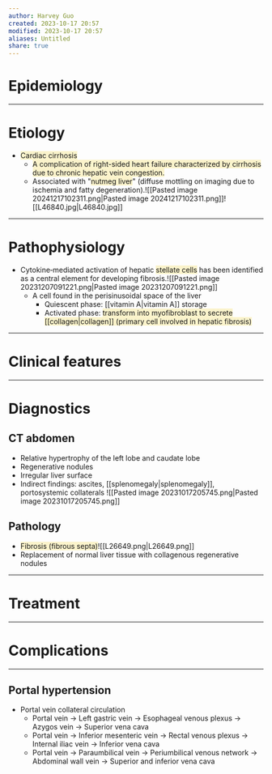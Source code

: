 ```yaml
---
author: Harvey Guo
created: 2023-10-17 20:57
modified: 2023-10-17 20:57
aliases: Untitled
share: true
---
```

# Epidemiology


---
# Etiology
- <span style="background:rgba(240, 200, 0, 0.2)">Cardiac cirrhosis</span>
	- <span style="background:rgba(240, 200, 0, 0.2)">A complication of right-sided heart failure characterized by cirrhosis due to chronic hepatic vein congestion.</span>
	- Associated with "<span style="background:rgba(240, 200, 0, 0.2)">nutmeg liver</span>" (diffuse mottling on imaging due to ischemia and fatty degeneration).![[Pasted image 20241217102311.png|Pasted image 20241217102311.png]]![[L46840.jpg|L46840.jpg]]

---
# Pathophysiology
- Cytokine‑mediated activation of hepatic <span style="background:rgba(240, 200, 0, 0.2)">stellate cells</span> has been identified as a central element for developing fibrosis.![[Pasted image 20231207091221.png|Pasted image 20231207091221.png]]
	- A cell found in the perisinusoidal space of the liver
		- Quiescent phase: [[vitamin A|vitamin A]] storage
		- Activated phase: <span style="background:rgba(240, 200, 0, 0.2)">transform into myofibroblast to secrete [[collagen|collagen]] (primary cell involved in hepatic fibrosis)</span>

---
# Clinical features


---
# Diagnostics
## CT abdomen
- Relative hypertrophy of the left lobe and caudate lobe
- Regenerative nodules
- Irregular liver surface 
- Indirect findings: ascites, [[splenomegaly|splenomegaly]], portosystemic collaterals
![[Pasted image 20231017205745.png|Pasted image 20231017205745.png]]
## Pathology
- <span style="background:rgba(240, 200, 0, 0.2)">Fibrosis (fibrous septa)</span>![[L26649.png|L26649.png]]
- Replacement of normal liver tissue with collagenous regenerative nodules

---
# Treatment


---
# Complications
---
## Portal hypertension
- Portal vein collateral circulation 
	- Portal vein → Left gastric vein → Esophageal venous plexus → Azygos vein → Superior vena cava
	- Portal vein → Inferior mesenteric vein → Rectal venous plexus → Internal iliac vein → Inferior vena cava
	- Portal vein → Paraumbilical vein → Periumbilical venous network → Abdominal wall vein → Superior and inferior vena cava